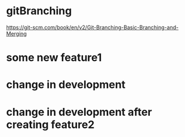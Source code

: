 # gitBranching
https://git-scm.com/book/en/v2/Git-Branching-Basic-Branching-and-Merging

# some new feature1
# change in development

# change in development after creating feature2
